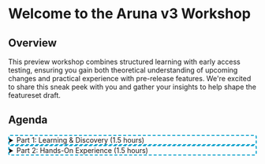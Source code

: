 # Welcome to the Aruna v3 Workshop

## Overview

<div class="text-xl">
  This preview workshop combines structured learning with early access testing, ensuring you gain both theoretical understanding of upcoming changes and practical experience with pre-release features. We're excited to share this sneak peek with you and gather your insights to help shape the featureset draft.
</div>


## Agenda

<div class="flex flex-row justify-between gap-2 m-t-12">
  <div class="flex flex-col flex-45 p-8" style="border: 2px dashed #00a0cc; border-radius: 4px">

<details>
  <summary class="p-b-4 text-xl font-bold" style="border-bottom: 1px solid var(--aruna-highlight)">
  Part 1: Learning & Discovery (1.5 hours)
  </summary>

### v2 vs v3

We'll begin by examining the fundamental differences between versions 2 and 3, highlighting what has changed, what has been enhanced, and what new capabilities have been introduced. This comparison will provide crucial context for understanding the evolution of our product and help you identify migration considerations.

### Feature Deep Dive

Following our comparative overview, we'll conduct a thorough exploration of version 3's feature set. Each capability will be presented with detailed descriptions, use cases, and practical applications. You'll learn not just what each feature does, but when and how to implement it effectively in your workflows.

### Live Demonstration

Part 1 concludes with a comprehensive demonstration where we'll showcase the features in action. This live demo will illustrate real-world implementation scenarios and demonstrate best practices for feature utilization.

</details>

  </div>
  <div class="flex flex-col flex-45 p-8" style="border: 2px dashed #00a0cc; border-radius: 4px">

<details>
  <summary class="p-b-4 text-xl font-bold" style="border-bottom: 1px solid var(--aruna-highlight)">
  Part 2: Hands-On Experience (1.5 hours)
  </summary>

### Interactive testing

In our second session, you'll have direct access to a testing environment where you can experiment with version 3 features firsthand. This practical component allows you to explore functionalities at your own pace and discover how they apply to your specific needs.

### Q&A and Discussion

Throughout the hands-on portion, our expert facilitators will be available to answer questions, provide guidance, and help troubleshoot any challenges you encounter. This interactive format ensures you leave with confidence in using the new system.

</details>
  </div>
</div>
